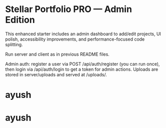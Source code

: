 # Stellar Portfolio PRO — Admin Edition

This enhanced starter includes an admin dashboard to add/edit projects, UI polish, accessibility improvements, and performance-focused code splitting.

Run server and client as in previous README files.


Admin auth: register a user via POST /api/auth/register (you can run once), then login via /api/auth/login to get a token for admin actions. Uploads are stored in server/uploads and served at /uploads/<filename>.
# ayush
# ayush
